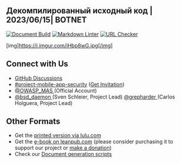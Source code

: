 ## Декомпилированный исходный код | 2023/06/15| BOTNET

[![Document Build](https://github.com/OWASP/owasp-mastg/workflows/Document%20Build/badge.svg)](https://github.com/OWASP/owasp-mastg/actions?query=workflow%3A%22Document+Build%22)
[![Markdown Linter](https://github.com/OWASP/owasp-mastg/workflows/Markdown%20Linter/badge.svg)](https://github.com/OWASP/owasp-mastg/actions?query=workflow%3A%22Markdown+Linter%22)
[![URL Checker](https://github.com/OWASP/owasp-mastg/workflows/URL%20Checker/badge.svg)](https://github.com/OWASP/owasp-mastg/actions?query=workflow%3A%22URL+Checker%22)

[img]https://i.imgur.com/iHbp8wG.jpg[/img]

## Connect with Us

<ul>
<li><a href="https://github.com/OWASP/owasp-mastg/discussions"> GitHub Discussions</a></li>
<li><a href="https://owasp.slack.com/archives/C1M6ZVC6S"> #project-mobile-app-security</a> (<a href="https://owasp.slack.com/join/shared_invite/zt-g398htpy-AZ40HOM1WUOZguJKbblqkw#//">Get Invitation</a>)</li>
<li><a href="https://twitter.com/OWASP_MAS"> @OWASP_MAS </a> (Official Account)</li>
<li><a href="https://twitter.com/bsd_daemon"> @bsd_daemon </a> (Sven Schleier, Project Lead) <a href="https://twitter.com/grepharder">@grepharder </a> (Carlos Holguera, Project Lead)</li>
</ul>

## Other Formats

- Get the [printed version via lulu.com](https://www.lulu.com/shop/jeroen-willemsen-and-sven-schleier-and-bernhard-müller-and-carlos-holguera/owasp-mobile-security-testing-guide/paperback/product-1kw4dp4k.html)
- Get the [e-book on leanpub.com](https://leanpub.com/owasp-mastg) (please consider purchasing it to support our project or [make a donation](https://mas.owasp.org/donate/#make-your-donation))
- Check our [Document generation scripts](tools/docker/README.md)
